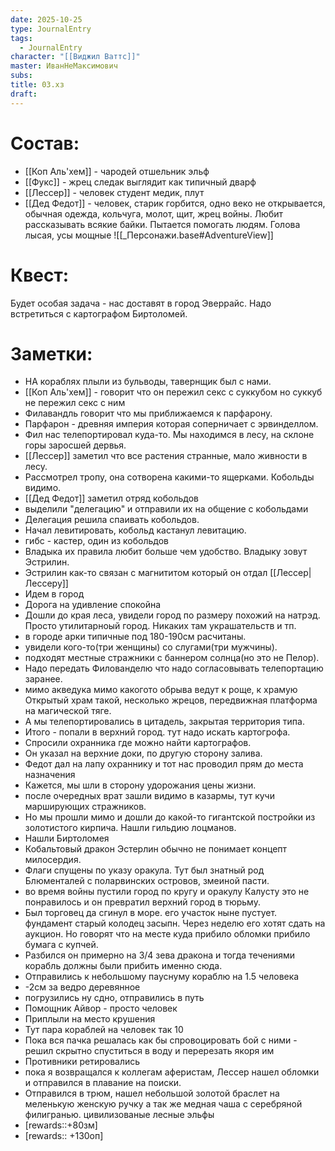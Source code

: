 ```yaml
---
date: 2025-10-25
type: JournalEntry
tags:
  - JournalEntry
character: "[[Виджил Ваттс]]"
master: ИванНеМаксимович
subs:
title: 03.хз
draft:
---
```

# Состав:
- [[Коп Аль'хем]] - чародей отшельник эльф
- [[Фукс]] - жрец следак выглядит как типичный дварф
- [[Лессер]] - человек студент медик, плут
- [[Дед Федот]] - человек, старик горбится, одно веко не открывается, обычная одежда, кольчуга, молот, щит, жрец войны. Любит рассказывать всякие байки. Пытается помогать людям. Голова лысая, усы мощные
![[_Персонажи.base#AdventureView]]

# Квест:
Будет особая задача - нас доставят в город Эверрайс. Надо встретиться с картографом Биртоломей.

# Заметки:
- НА кораблях плыли из бульводы, тавернщик был с нами.
- [[Коп Аль'хем]] - говорит что он пережил секс с суккубом но суккуб не пережил секс с ним
- Филавандль говорит что мы приближаемся к парфарону. 
- Парфарон - древняя империя которая соперничает с эрвинделлом.
- Фил нас телепортировал куда-то. Мы находимся в лесу, на склоне горы заросшей дервья.
- [[Лессер]] заметил что все растения странные, мало живности в лесу.
- Рассмотрел тропу, она сотворена какими-то ящерками. Кобольды видимо.
- [[Дед Федот]] заметил отряд кобольдов
- выделили "делегацию" и отправили их на общение с кобольдами
- Делегация решила спаивать кобольдов.
- Начал левитировать, кобольд кастанул левитацию.
- гибс - кастер, один из кобольдов
- Владыка их правила любит больше чем удобство. Владыку зовут Эстрилин.
- Эстрилин как-то связан с магнититом который он отдал [[Лессер|Лессеру]]
- Идем в город
- Дорога на удивление спокойна
- Дошли до края леса, увидели город по размеру похожий на натрэд. Просто утилитарноый город. Никаких там украшательств и тп.
- в городе арки типичные под 180-190см расчитаны.
- увидели кого-то(три женщины) со слугами(три мужчины).
- подходят местные стражники с баннером солнца(но это не Пелор).
- Надо передать Филованделю что надо согласовывать телепортацию заранее.
- мимо акведука мимо какогото обрыва ведут к роще, к храмую Открытый храм такой, несколько жрецов, передвижная платформа на магической тяге.
- А мы телепортировались в цитадель, закрытая территория типа.
- Итого - попали в верхний город. тут надо искать картогрофа.
- Спросили охранника где можно найти картографов.
- Он указал на верхние доки, по другую сторону залива.
- Федот дал на лапу охраннику и тот нас проводил прям до места назначения
- Кажется, мы шли в сторону удорожания цены жизни.
- после очередных врат зашли видимо в казармы, тут кучи марширующих стражников.
- Но мы прошли мимо и дошли до какой-то гигантской постройки из золотистого кирпича. Нашли гильдию лоцманов.
- Нашли Биртоломея
- Кобальтовый дракон Эстерлин обычно не понимает концепт милосердия.
- Флаги спущены по указу оракула. Тут был знатный род Блюменталей с поларвинских островов, змеиной пасти.
- во время войны пустили город по кругу и оракулу Калусту это не понравилось и он превратил верхний город в тюрьму.
- Был торговец да сгинул в море. его участок ныне пустует. фундамент старый колодец засыпн. Через неделю его хотят сдать на аукцион. Но говорят что на месте куда прибило обломки прибило бумага с купчей.
- Разбился он примерно на 3/4 зева дракона и тогда течениями корабль должны были прибить именно сюда.
- Отправились к небольшому пауснуму кораблю на 1.5 человека
- -2см за ведро деревянное
- погрузились ну сдно, отправились в путь
- Помощник Айвор - просто человек
- Приплыли на место крушения
- Тут пара кораблей на человек так 10
- Пока вся пачка решалась как бы спровоцировать бой с ними - решил скрытно спуститься в воду и перерезать якоря им
- Противники ретировались
- пока я возвращался к коллегам аферистам, Лессер нашел обломки и отправился в плавание на поиски.
- Отправился в трюм, нашел небольшой золотой браслет на меленькую женскую ручку а так же медная чаша с серебряной филигранью. цивилизованые лесные эльфы
- [rewards::+80зм]
- [rewards:: +130оп]